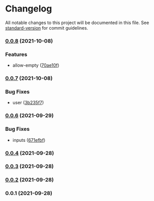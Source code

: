# Changelog

All notable changes to this project will be documented in this file. See [standard-version](https://github.com/conventional-changelog/standard-version) for commit guidelines.

### [0.0.8](https://github.com/Saber2pr/gh-pages-modules/compare/v0.0.7...v0.0.8) (2021-10-08)


### Features

* allow-empty ([70ae10f](https://github.com/Saber2pr/gh-pages-modules/commit/70ae10fb0eb476cd13ba6f4b55a42203359fb6f3))

### [0.0.7](https://github.com/Saber2pr/gh-pages-modules/compare/v0.0.6...v0.0.7) (2021-10-08)


### Bug Fixes

* user ([3b235f7](https://github.com/Saber2pr/gh-pages-modules/commit/3b235f70307f6bba45816fa296869e755d3dd38d))

### [0.0.6](https://github.com/Saber2pr/gh-pages-modules/compare/v0.0.4...v0.0.6) (2021-09-29)


### Bug Fixes

* inputs ([671efbf](https://github.com/Saber2pr/gh-pages-modules/commit/671efbff51a926f23ea156cd8d6b9c120f044b62))

### [0.0.4](https://github.com/Saber2pr/gh-pages-modules/compare/v0.0.3...v0.0.4) (2021-09-28)

### [0.0.3](https://github.com/Saber2pr/gh-pages-modules/compare/v0.0.2...v0.0.3) (2021-09-28)

### [0.0.2](https://github.com/Saber2pr/gh-pages-modules/compare/v0.0.1...v0.0.2) (2021-09-28)

### 0.0.1 (2021-09-28)
